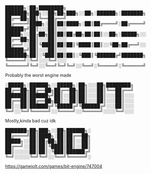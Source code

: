 
██████╗░██╗████████╗  ███████╗███╗░░██╗██╗███╗░░██╗░██████╗░███████╗
██╔══██╗██║╚══██╔══╝  ██╔════╝████╗░██║██║████╗░██║██╔════╝░██╔════╝
██████╦╝██║░░░██║░░░  █████╗░░██╔██╗██║██║██╔██╗██║██║░░██╗░█████╗░░
██╔══██╗██║░░░██║░░░  ██╔══╝░░██║╚████║██║██║╚████║██║░░╚██╗██╔══╝░░
██████╦╝██║░░░██║░░░  ███████╗██║░╚███║██║██║░╚███║╚██████╔╝███████╗
╚═════╝░╚═╝░░░╚═╝░░░  ╚══════╝╚═╝░░╚══╝╚═╝╚═╝░░╚══╝░╚═════╝░╚══════╝

Probably the worst engine made


░█████╗░██████╗░░█████╗░██╗░░░██╗████████╗
██╔══██╗██╔══██╗██╔══██╗██║░░░██║╚══██╔══╝
███████║██████╦╝██║░░██║██║░░░██║░░░██║░░░
██╔══██║██╔══██╗██║░░██║██║░░░██║░░░██║░░░
██║░░██║██████╦╝╚█████╔╝╚██████╔╝░░░██║░░░
╚═╝░░╚═╝╚═════╝░░╚════╝░░╚═════╝░░░░╚═╝░░░

Mostly,kinda bad cuz idk


███████╗██╗███╗░░██╗██████╗░
██╔════╝██║████╗░██║██╔══██╗
█████╗░░██║██╔██╗██║██║░░██║
██╔══╝░░██║██║╚████║██║░░██║
██║░░░░░██║██║░╚███║██████╔╝
╚═╝░░░░░╚═╝╚═╝░░╚══╝╚═════╝░

https://gamejolt.com/games/bit-engine/747004
